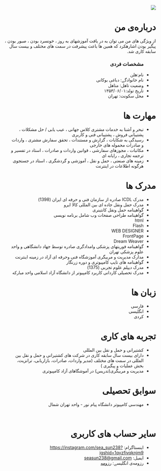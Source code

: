 <div dir="rtl">
  <img src="https://avatars2.githubusercontent.com/u/73912374?s=400&u=f04d79a1496794950a6c592f16ff1626d211f0b0&v=4" />
  <h1> درباره‌ی من</h1>
  <p>از ویژگی های من می توان به در یافت آموزشهای به روز ، خونسرد بودن ، صبور بودن ، پیگیر بودن اشارهکرد که همین ها باعث پیشرفت در سمت های مختلف و بیست سال سابقه کاری شد.</p>
  
  <ul>
    <h3> مشخصات فردی</h3>
  <li>نام:هلن </li>
  <li>نام خانوادگے: دباغی بوکانی</li>
  <li>وضعیت تاهل: متاهل</li>
  <li>تاریخ تولد:۱۳۵۳/۰۶/۰۱</li>
  <li>محل سکونت: تهران</li>
</ul>

  
<h1>مهارت ها</h1>

<ul>

  <li>تبحر و آشنا به خدمات مشتری کلاس جهانی ، عیب یابی / حل مشکلات ، پشتیبانی فروش ، پشتیبانی فنی و کاربری</li>


  <li>رسیدگی به شکایات ، گزارش و مستندات ، تحقق سفارش مشتری ، واردات و صادرات محموله های خارجی</li>


  <li>مکاتبات ، مجوزهای سفارشی ، قوانین واردات و صادرات ، استاد در تفسیر و ترجمه تجاری ، رایانه ای</li>


  <li>زمینه های صنعتی ، حمل و نقل ، آموزشی و گردشگری ، استاد در جستجوی هرگونه اطلاعات در اینترنت</li>


</ul>

<h1> مدرک ها</h1>
<ul>
  
  <li> مدرک ICDL صادره از سازمان فنی و حرفه ای ایران (1398)</li>


  <li> مدرک حمل ونقل جاده ای بین المللی کالا ایرو </li>


  <li> گواهینامه حمل ونقل کانتینری </li>


  <li> گواهینامه طراحی صفحات وب شامل برنامه نویسی</li>


  <li>html</li>


  <li>Flash</li>


  <li>WEB DESIGNER</li>


  <li>FrontPage</li>


  <li>Dream Weaver </li>


  <li>گواهینامه فوریتهای پزشکی وامدادگری صادره توسط جهاد دانشگاهی و واحد علوم پزشکی تهران </li>


  <li>مدارک مدیریت و مربیگری آموزشگاه فنی وحرفه ای آزاد در زمینه اینترنت</li>


  <li>گواهینامه های تایپ کامپیوتری و دوره زرنگار </li>


  <li>مدرک دیپلم علوم تجربی (1375)</li>


  <li> مدرک تحصیلی کاردانی کاربرد کامپیوتر 
از دانشگاه آزاد اسلامی واحد مبارکه  
</li>

</ul>

<h1> زبان ها</h1>
<ul>
  <li>فارسی</li>
  <li>انگلیسی</li>
  <li>کردی</li>
</ul>

<h1>تجربه های کاری </h1>
<ul>
   <li>کشتیرانی و حمل و نقل بین المللی</li>
   <li>دارای بیست سال سابقه کاری در شرکت های کشتیرانی و حمل و نقل بین المللی در سمت 
های مختلف (مدیر واردات، صادرات، بازاریابی، ترانزیت، بخش عملیات و پیگیری ) 
</li>
  <li>مدیریت و مربیگری(تدریس) در آموشگاهای آزاد کامپیوتری</li>
</ul>

<h1>سوابق تحصیلی </h1>
<ul>
   <li> مهندسی کامپیوتر دانشگاه پیام نور - واحد تهران شمال </li>

</ul>

<br/>

<h1>سایر حساب های کاربری </h1>
<ul>
  <li>اینستاگرام: <a href="https://instagram.com/sea_sun238?igshid=1qyzfivqknjm9">https://instagram.com/sea_sun238?igshid=1qyzfivqknjm9</a></li>
  <li> ایمیل: <a href="seasun238@gmail.com">seasun238@gmail.com</a></li>
  <li>رزومه‌ی انگلیسے: <a href="https://seasun238.github.io/"> رزومه </a></li>
</ul>
